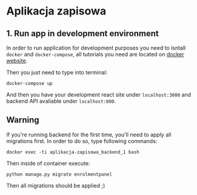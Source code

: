 # Aplikacja zapisowa

## 1. Run app in development environment
In order to run application for development purposes you need to isntall `docker` and `docker-compose`, all tutorials you need are located on [docker website](https://docs.docker.com/install/).

Then you just need to type into terminal:
```
docker-compose up
```
And then you have your development react site under `localhost:3000` and backend API avaliable under `localhost:800`.

## Warning

If you're running backend for the first time, you'll need to apply all migrations first. In order to do so, type following commands:
```
docker exec -ti aplikacja-zapisowa_backend_1 bash
```
Then inside of container execute:
```
python manage.py migrate enrolmentpanel
```
Then all migrations should be applied ;)